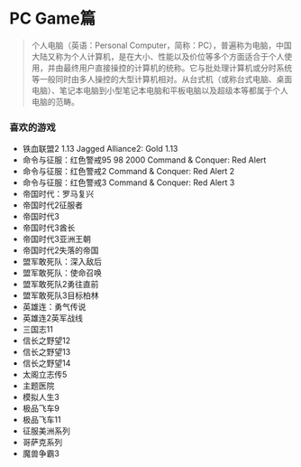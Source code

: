 # PC Game篇  
>个人电脑（英语：Personal Computer，简称：PC），普遍称为电脑，中国大陆又称为个人计算机，是在大小、性能以及价位等多个方面适合于个人使用，并由最终用户直接操控的计算机的统称。它与批处理计算机或分时系统等一般同时由多人操控的大型计算机相对。从台式机（或称台式电脑、桌面电脑）、笔记本电脑到小型笔记本电脑和平板电脑以及超级本等都属于个人电脑的范畴。

### 喜欢的游戏    
- 铁血联盟2 1.13 Jagged Alliance2: Gold 1.13
- 命令与征服：红色警戒95 98 2000 Command & Conquer: Red Alert
- 命令与征服：红色警戒2 Command & Conquer: Red Alert 2
- 命令与征服：红色警戒3 Command & Conquer: Red Alert 3
- 帝国时代：罗马复兴
- 帝国时代2征服者
- 帝国时代3
- 帝国时代3酋长
- 帝国时代3亚洲王朝
- 帝国时代2失落的帝国
- 盟军敢死队：深入敌后
- 盟军敢死队：使命召唤
- 盟军敢死队2勇往直前
- 盟军敢死队3目标柏林
- 英雄连：勇气传说
- 英雄连2英军战线
- 三国志11
- 信长之野望12
- 信长之野望13
- 信长之野望14
- 太阁立志传5
- 主题医院
- 模拟人生3
- 极品飞车9
- 极品飞车11
- 征服美洲系列
- 哥萨克系列
- 魔兽争霸3
